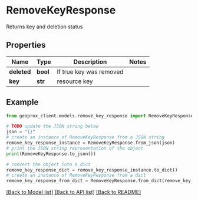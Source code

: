 # RemoveKeyResponse

Returns key and deletion status

## Properties

Name | Type | Description | Notes
------------ | ------------- | ------------- | -------------
**deleted** | **bool** | If true key was removed | 
**key** | **str** | resource key | 

## Example

```python
from geoprox_client.models.remove_key_response import RemoveKeyResponse

# TODO update the JSON string below
json = "{}"
# create an instance of RemoveKeyResponse from a JSON string
remove_key_response_instance = RemoveKeyResponse.from_json(json)
# print the JSON string representation of the object
print(RemoveKeyResponse.to_json())

# convert the object into a dict
remove_key_response_dict = remove_key_response_instance.to_dict()
# create an instance of RemoveKeyResponse from a dict
remove_key_response_from_dict = RemoveKeyResponse.from_dict(remove_key_response_dict)
```
[[Back to Model list]](../README.md#documentation-for-models) [[Back to API list]](../README.md#documentation-for-api-endpoints) [[Back to README]](../README.md)


